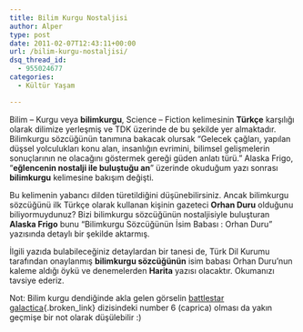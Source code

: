 ```yaml
---
title: Bilim Kurgu Nostaljisi
author: Alper
type: post
date: 2011-02-07T12:43:11+00:00
url: /bilim-kurgu-nostaljisi/
dsq_thread_id:
  - 955024677
categories:
  - Kültür Yaşam

---
```

Bilim &#8211; Kurgu veya **bilimkurgu**, Science &#8211; Fiction kelimesinin **Türkçe** karşılığı olarak dilimize yerleşmiş ve TDK üzerinde de bu şekilde yer almaktadır. Bilimkurgu sözcüğünün tanımına bakacak olursak &#8220;Gelecek çağları, yapılan düşsel yolculukları konu alan, insanlığın evrimini, bilimsel gelişmelerin sonuçlarının ne olacağını göstermek gereği güden anlatı türü.&#8221; Alaska Frigo, &#8220;**eğlencenin nostalji ile buluştuğu an**&#8221; üzerinde okuduğum yazı sonrası **bilimkurgu** kelimesine bakışım değişti.

Bu kelimenin yabancı dilden türetildiğini düşünebilirsiniz. Ancak bilimkurgu sözcüğünü ilk Türkçe olarak kullanan kişinin gazeteci **Orhan Duru** olduğunu biliyormuydunuz? Bizi bilimkurgu sözcüğünün nostaljisiyle buluşturan **Alaska Frigo** bunu &#8220;Bilimkurgu Sözcüğünün İsim Babası : Orhan Duru&#8221; yazısında detaylı bir şekilde aktarmış.

İlgili yazıda bulabileceğiniz detaylardan bir tanesi de, Türk Dil Kurumu tarafından onaylanmış **bilimkurgu sözcüğünün** isim babası Orhan Duru&#8217;nun kaleme aldığı öykü ve denemelerden **Harita** yazısı olacaktır. Okumanızı tavsiye ederiz.

Not: Bilim kurgu dendiğinde akla gelen görselin [battlestar galactica][1]{.broken_link} dizisindeki number 6 (caprica) olması da yakın geçmişe bir not olarak düşülebilir :)

 [1]: https://www.murekkep.org/battlestar-galactica-322